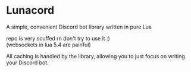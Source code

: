 # Lunacord
A simple, convenient Discord bot library written in pure Lua  

repo is very scuffed rn don't try to use it :)  
(websockets in lua 5.4 are painful)  

All caching is handled by the library, allowing you to just focus on writing your Discord bot.
